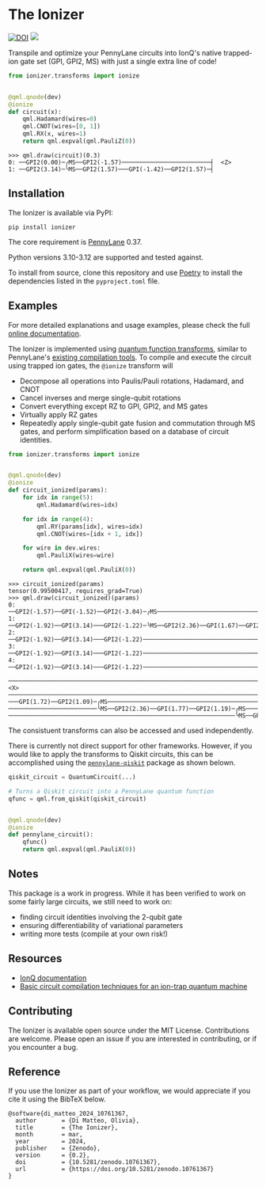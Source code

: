 # The Ionizer

[![DOI](https://zenodo.org/badge/DOI/10.5281/zenodo.10761367.svg)](https://doi.org/10.5281/zenodo.10761367)
<a href="https://ionizer.readthedocs.io/en/stable/" target="_blank"><img src="https://readthedocs.org/projects/ionizer/badge/?version=stable"></a>

Transpile and optimize your PennyLane circuits into
IonQ's native trapped-ion gate set (GPI, GPI2, MS) with just a single extra line
of code!

```python
from ionizer.transforms import ionize


@qml.qnode(dev)
@ionize
def circuit(x):
    qml.Hadamard(wires=0)
    qml.CNOT(wires=[0, 1])
    qml.RX(x, wires=1)
    return qml.expval(qml.PauliZ(0))
```

```pycon
>>> qml.draw(circuit)(0.3)
0: ──GPI2(0.00)─╭MS──GPI2(-1.57)─────────────────────────┤  <Z>
1: ──GPI2(3.14)─╰MS──GPI2(1.57)───GPI(-1.42)──GPI2(1.57)─┤
```

## Installation


The Ionizer is available via PyPI:

```
pip install ionizer
```

The core requirement is [PennyLane](https://pennylane.ai/) 0.37.

Python versions 3.10-3.12 are supported and tested against.

To install from source, clone this repository and use
[Poetry](https://python-poetry.org/) to install the dependencies listed in the
`pyproject.toml` file.

## Examples

For more detailed explanations and usage examples, please check the full
[online documentation](https://ionizer.readthedocs.io/en/stable/).

The Ionizer is implemented using [quantum function
transforms](https://arxiv.org/abs/2202.13414), similar to PennyLane's [existing
compilation
tools](https://docs.pennylane.ai/en/stable/introduction/compiling_circuits.html). To
compile and execute the circuit using trapped ion gates, the
`@ionize` transform will

 - Decompose all operations into Paulis/Pauli rotations, Hadamard, and CNOT
 - Cancel inverses and merge single-qubit rotations
 - Convert everything except RZ to GPI, GPI2, and MS gates
 - Virtually apply RZ gates
 - Repeatedly apply single-qubit gate fusion and commutation through MS gates,
   and perform simplification based on a database of circuit identities.

```python
from ionizer.transforms import ionize


@qml.qnode(dev)
@ionize
def circuit_ionized(params):
    for idx in range(5):
        qml.Hadamard(wires=idx)

    for idx in range(4):
        qml.RY(params[idx], wires=idx)
        qml.CNOT(wires=[idx + 1, idx])

    for wire in dev.wires:
        qml.PauliX(wires=wire)

    return qml.expval(qml.PauliX(0))
```

```pycon
>>> circuit_ionized(params)
tensor(0.99500417, requires_grad=True)
>>> qml.draw(circuit_ionized)(params)
0: ──GPI2(-1.57)──GPI(-1.52)──GPI2(-3.04)─╭MS───────────────────────────────────────────────────
1: ──GPI2(-1.92)──GPI(3.14)───GPI2(-1.22)─╰MS──GPI2(2.36)──GPI(1.67)──GPI2(0.99)─╭MS────────────
2: ──GPI2(-1.92)──GPI(3.14)───GPI2(-1.22)────────────────────────────────────────╰MS──GPI2(2.36)
3: ──GPI2(-1.92)──GPI(3.14)───GPI2(-1.22)───────────────────────────────────────────────────────
4: ──GPI2(-1.92)──GPI(3.14)───GPI2(-1.22)───────────────────────────────────────────────────────

────────────────────────────────────────────────────────────────────────────────────────────┤  <X>
────────────────────────────────────────────────────────────────────────────────────────────┤
───GPI(1.72)──GPI2(1.09)─╭MS────────────────────────────────────────────────────────────────┤
─────────────────────────╰MS──GPI2(2.36)──GPI(1.77)──GPI2(1.19)─╭MS─────────────────────────┤
────────────────────────────────────────────────────────────────╰MS──GPI2(0.00)──GPI2(1.57)─┤

```

The consistuent transforms can also be accessed and used independently.

There is currently not direct support for other frameworks. However, if you
would like to apply the transforms to Qiskit circuits, this can be accomplished
using the
[`pennylane-qiskit`](https://github.com/PennyLaneAI/pennylane-qiskit) package as
shown belown.

```python
qiskit_circuit = QuantumCircuit(...)

# Turns a Qiskit circuit into a PennyLane quantum function
qfunc = qml.from_qiskit(qiskit_circuit)


@qml.qnode(dev)
@ionize
def pennylane_circuit():
    qfunc()
    return qml.expval(qml.PauliX(0))
```

## Notes

This package is a work in progress. While it has been verified to work on some
fairly large circuits, we still need to work on:

- finding circuit identities involving the 2-qubit gate
- ensuring differentiability of variational parameters
- writing more tests (compile at your own risk!)

## Resources

- [IonQ documentation](https://ionq.com/docs/getting-started-with-native-gates)
- [Basic circuit compilation techniques for an ion-trap quantum machine](https://arxiv.org/abs/1603.07678)


## Contributing

The Ionizer is available open source under the MIT License.  Contributions are
welcome. Please open an issue if you are interested in contributing, or if you
encounter a bug.


## Reference

If you use the Ionizer as part of your workflow, we would appreciate if you cite it using the BibTeX below.

```
@software{di_matteo_2024_10761367,
  author       = {Di Matteo, Olivia},
  title        = {The Ionizer},
  month        = mar,
  year         = 2024,
  publisher    = {Zenodo},
  version      = {0.2},
  doi          = {10.5281/zenodo.10761367},
  url          = {https://doi.org/10.5281/zenodo.10761367}
}
```
